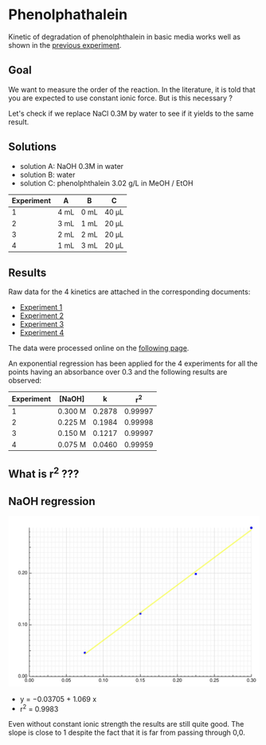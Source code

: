 # Phenolphathalein

Kinetic of degradation of phenolphthalein in basic media works well as shown in the [previous experiment](../20190406/README.md).

## Goal

We want to measure the order of the reaction. In the literature, it is told that you are expected to use constant ionic force. But is this necessary ?

Let's check if we replace NaCl 0.3M by water to see if it yields to the same result.

## Solutions

- solution A: NaOH 0.3M in water
- solution B: water
- solution C: phenolphthalein 3.02 g/L in MeOH / EtOH

| Experiment | A    | B    | C     |
| ---------- | ---- | ---- | ----- |
| 1          | 4 mL | 0 mL | 40 µL |
| 2          | 3 mL | 1 mL | 20 µL |
| 3          | 2 mL | 2 mL | 20 µL |
| 4          | 1 mL | 3 mL | 20 µL |

## Results

Raw data for the 4 kinetics are attached in the corresponding documents:

- [Experiment 1](exp1.txt)
- [Experiment 2](exp2.txt)
- [Experiment 3](exp3.txt)
- [Experiment 4](exp4.txt)

The data were processed online on the [following page](https://www.cheminfo.org/?viewURL=https%3A%2F%2Fcouch.cheminfo.org%2Fcheminfo-public%2F7b6eb01da45510275179c4b587bb63f0%2Fview.json&loadversion=true&fillsearch=Analyse+spectro+log).

An exponential regression has been applied for the 4 experiments for all the points having an absorbance over 0.3 and the following results are observed:

| Experiment | [NaOH]  | k      | r<sup>2</sup> |
| ---------- | ------- | ------ | ------------- |
| 1          | 0.300 M | 0.2878 | 0.99997       |
| 2          | 0.225 M | 0.1984 | 0.99998       |
| 3          | 0.150 M | 0.1217 | 0.99997       |
| 4          | 0.075 M | 0.0460 | 0.99959       |

## What is r<sup>2</sup> ???

## NaOH regression

<img src="NaOHregression.svg">

- y = −0.03705 + 1.069 x
- r<sup>2</sup> = 0.9983

Even without constant ionic strength the results are still quite good. The slope is close to 1 despite the fact that it is far from passing through 0,0.
